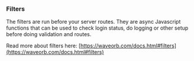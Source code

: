 ### Filters

The filters are run before your server routes. They are async Javascript functions that can be used to check login status, do logging or other setup before doing validation and routes.

Read more about filters here:
[https://waveorb.com/docs.html#filters](https://waveorb.com/docs.html#filters)
